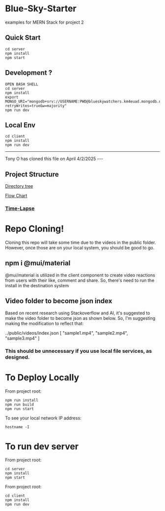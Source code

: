 # Blue-Sky-Starter

examples for MERN Stack for project 2

## Quick Start

```
cd server
npm install
npm start
```

## Development  ?
```
OPEN BASH SHELL
cd server
npm install
export MONGO_URI="mongodb+srv://USERNAME:PWD@blueskywatchers.km4euad.mongodb.net/yycapidata?retryWrites=true&w=majority"
npm run dev
```

## Local Env

```
cd client
npm install
npm run dev
```

---

Tony O has cloned this file on April 4/2/2025 ---

## Project Structure

[Directory tree](./docs/001_Project/tree.txt)

[Flow Chart](./docs/001_Project/flowChart.md)

### [Time-Lapse](./docs/001_Project/timeLapse.md)

# Repo Cloning!

Cloning this repo will take some time due to the videos in the public folder. However, once those are on your local system, you should be good to go.

## npm i @mui/material

@mui/material is utilized in the client component to create video reactions from users with their like, comment and share. So, there's need to run the install in the destination system

## Video folder to become json index
Based on recent research using Stackoverflow and AI, it's suggested to make the video folder to become json as shown below. So, I'm suggesting making the modification to reflect that:

../public/videos/index.json
[
  "sample1.mp4",
  "sample2.mp4",
  "sample3.mp4"
]

### This should be unnecessary if you use local file services, as designed.

# To Deploy Locally

From project root:

```
npm run install
npm run build
npm run start
```

To see your local network IP address:
```
hostname -I
```
# To run dev server

From project root:
```
cd server
npm install
npm start
```

From project root:
```
cd client
npm install
npm run dev
```
